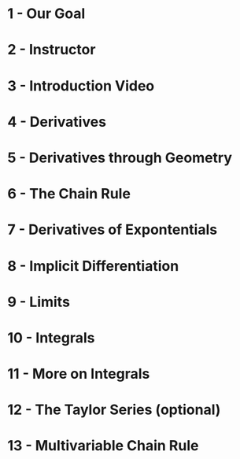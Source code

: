 # 1 - Our Goal


# 2 - Instructor



# 3 - Introduction Video



# 4 - Derivatives



# 5 - Derivatives through Geometry



# 6 - The Chain Rule



# 7 - Derivatives of Expontentials



# 8 - Implicit Differentiation



# 9 - Limits



# 10 - Integrals



# 11 - More on Integrals



# 12 - The Taylor Series (optional)



# 13 - Multivariable Chain Rule


